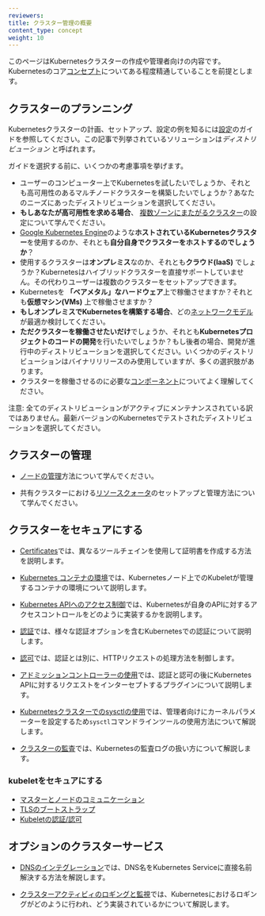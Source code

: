 ```yaml
---
reviewers:
title: クラスター管理の概要
content_type: concept
weight: 10
---
```


<!-- overview -->
このページはKubernetesクラスターの作成や管理者向けの内容です。Kubernetesのコア[コンセプト](/ja/docs/concepts/)についてある程度精通していることを前提とします。


<!-- body -->
## クラスターのプランニング

Kubernetesクラスターの計画、セットアップ、設定の例を知るには[設定](/ja/docs/setup/)のガイドを参照してください。この記事で列挙されているソリューションは*ディストリビューション* と呼ばれます。

ガイドを選択する前に、いくつかの考慮事項を挙げます。

 - ユーザーのコンピューター上でKubernetesを試したいでしょうか、それとも高可用性のあるマルチノードクラスターを構築したいでしょうか？あなたのニーズにあったディストリビューションを選択してください。
 - **もしあなたが高可用性を求める場合**、 [複数ゾーンにまたがるクラスター](/docs/concepts/cluster-administration/federation/)の設定について学んでください。
 - [Google Kubernetes Engine](https://cloud.google.com/kubernetes-engine/)のような**ホストされているKubernetesクラスター**を使用するのか、それとも**自分自身でクラスターをホストするのでしょうか**？
 - 使用するクラスターは**オンプレミス**なのか、それとも**クラウド(IaaS)** でしょうか？Kubernetesはハイブリッドクラスターを直接サポートしていません。その代わりユーザーは複数のクラスターをセットアップできます。
 - Kubernetesを **「ベアメタル」なハードウェア**上で稼働させますか？それとも**仮想マシン(VMs)** 上で稼働させますか？
 - **もしオンプレミスでKubernetesを構築する場合**、どの[ネットワークモデル](/ja/docs/concepts/cluster-administration/networking/)が最適か検討してください。
 - **ただクラスターを稼働させたいだけ**でしょうか、それとも**Kubernetesプロジェクトのコードの開発**を行いたいでしょうか？もし後者の場合、開発が進行中のディストリビューションを選択してください。いくつかのディストリビューションはバイナリリリースのみ使用していますが、多くの選択肢があります。
 - クラスターを稼働させるのに必要な[コンポーネント](/ja/docs/concepts/overview/components/)についてよく理解してください。

注意: 全てのディストリビューションがアクティブにメンテナンスされている訳ではありません。最新バージョンのKubernetesでテストされたディストリビューションを選択してください。

## クラスターの管理

* [ノードの管理](/ja/docs/concepts/architecture/nodes/)方法について学んでください。

* 共有クラスターにおける[リソースクォータ](/docs/concepts/policy/resource-quotas/)のセットアップと管理方法について学んでください。

## クラスターをセキュアにする

* [Certificates](/docs/concepts/cluster-administration/certificates/)では、異なるツールチェインを使用して証明書を作成する方法を説明します。

* [Kubernetes コンテナの環境](/ja/docs/concepts/containers/container-environment/)では、Kubernetesノード上でのKubeletが管理するコンテナの環境について説明します。

* [Kubernetes APIへのアクセス制御](/docs/concepts/security/controlling-access)では、Kubernetesが自身のAPIに対するアクセスコントロールをどのように実装するかを説明します。

* [認証](/docs/reference/access-authn-authz/authentication/)では、様々な認証オプションを含むKubernetesでの認証について説明します。

* [認可](/docs/reference/access-authn-authz/authorization/)では、認証とは別に、HTTPリクエストの処理方法を制御します。

* [アドミッションコントローラーの使用](/docs/reference/access-authn-authz/admission-controllers/)では、認証と認可の後にKubernetes APIに対するリクエストをインターセプトするプラグインについて説明します。

* [Kubernetesクラスターでのsysctlの使用](/docs/concepts/cluster-administration/sysctl-cluster/)では、管理者向けにカーネルパラメーターを設定するため`sysctl`コマンドラインツールの使用方法について解説します。

* [クラスターの監査](/docs/tasks/debug-application-cluster/audit/)では、Kubernetesの監査ログの扱い方について解説します。

### kubeletをセキュアにする
  * [マスターとノードのコミュニケーション](/ja/docs/concepts/architecture/master-node-communication/)
  * [TLSのブートストラップ](/docs/reference/command-line-tools-reference/kubelet-tls-bootstrapping/)
  * [Kubeletの認証/認可](/docs/admin/kubelet-authentication-authorization/)

## オプションのクラスターサービス

* [DNSのインテグレーション](/ja/docs/concepts/services-networking/dns-pod-service/)では、DNS名をKubernetes Serviceに直接名前解決する方法を解説します。

* [クラスターアクティビィのロギングと監視](/docs/concepts/cluster-administration/logging/)では、Kubernetesにおけるロギングがどのように行われ、どう実装されているかについて解説します。




